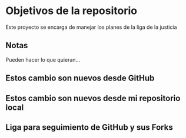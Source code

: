 # Objetivos de la repositorio

Este proyecto se encarga de manejar los planes de la liga de la justicia


## Notas
Pueden hacer lo que quieran...


## Estos cambio son nuevos desde GitHub
## Estos cambio son nuevos desde mi repositorio local


## Liga para seguimiento de GitHub y sus Forks
